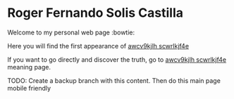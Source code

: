 # Roger Fernando Solis Castilla
Welcome to my personal web page :bowtie:

Here you will find the first appearance of [awcv9kjlh scwrlkjf4e]( http://rochosc.github.io/)

If you want to go directly and discover the truth, go to [awcv9kjlh scwrlkjf4e]( http://rochosc.github.io/awcv9kjlhscwrlkjf4e.html) meaning page.

TODO: Create a backup branch with this content. Then do this main page mobile friendly
